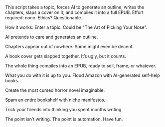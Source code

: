 This script takes a topic, forces AI to generate an outline, writes the chapters, slaps a cover on it, and compiles it into a full EPUB. Effort required: none. Ethics? Questionable.

How it works:
Enter a topic. Could be "The Art of Picking Your Nose".

AI pretends to care and generates an outline.

Chapters appear out of nowhere. Some might even be decent.

A book cover gets slapped together. It’s ugly, but it counts.

The whole thing compiles into an EPUB, ready to sell, frame, or whatever.

What you do with it is up to you.
Flood Amazon with AI-generated self-help books.

Create the most cursed horror novel imaginable.

Spam an entire bookshelf with niche manifestos.

Trick your friends into thinking you spent months writing.

The point isn’t writing. The point is automation. Have fun.
